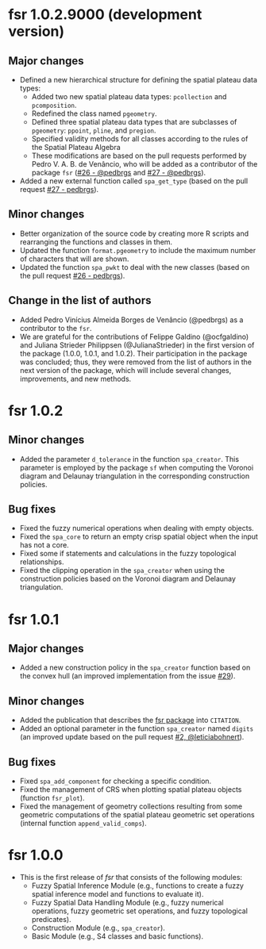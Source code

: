 # fsr 1.0.2.9000 (development version)

## Major changes

- Defined a new hierarchical structure for defining the spatial plateau data types:
  - Added two new spatial plateau data types: `pcollection` and `pcomposition`.
  - Redefined the class named `pgeometry`.
  - Defined three spatial plateau data types that are subclasses of `pgeometry`: `ppoint`, `pline`, and `pregion`.
  - Specified validity methods for all classes according to the rules of the Spatial Plateau Algebra
  - These modifications are based on the pull requests performed by Pedro V. A. B. de Venâncio, who will be added as a contributor of the package `fsr` ([#26 - @pedbrgs](https://github.com/accarniel/fsr/pull/26) and [#27 - @pedbrgs](https://github.com/accarniel/fsr/pull/27)).
- Added a new external function called `spa_get_type` (based on the pull request [#27 - pedbrgs](https://github.com/accarniel/fsr/pull/27)).

## Minor changes

- Better organization of the source code by creating more R scripts and rearranging the functions and classes in them.
- Updated the function `format.pgeometry` to include the maximum number of characters that will are shown.
- Updated the function `spa_pwkt` to deal with the new classes (based on the pull request [#26 - pedbrgs](https://github.com/accarniel/fsr/pull/26)).

## Change in the list of authors

- Added Pedro Vinícius Almeida Borges de Venâncio (@pedbrgs) as a contributor to the `fsr`.
- We are grateful for the contributions of Felippe Galdino (@ocfgaldino) and Juliana Strieder Philippsen (@JulianaStrieder) in the first version of the package (1.0.0, 1.0.1, and 1.0.2). Their participation in the package was concluded; thus, they were removed from the list of authors in the next version of the package, which will include several changes, improvements, and new methods.

# fsr 1.0.2

## Minor changes

- Added the parameter `d_tolerance` in the function `spa_creator`. This parameter is employed by the package `sf` when computing the Voronoi diagram and Delaunay triangulation in the corresponding construction policies.

## Bug fixes

- Fixed the fuzzy numerical operations when dealing with empty objects.
- Fixed the `spa_core` to return an empty crisp spatial object when the input has not a core.
- Fixed some if statements and calculations in the fuzzy topological relationships.
- Fixed the clipping operation in the `spa_creator` when using the construction policies based on the Voronoi diagram and Delaunay triangulation.

# fsr 1.0.1

## Major changes

- Added a new construction policy in the `spa_creator` function based on the convex hull (an improved implementation from the issue [#29](https://github.com/accarniel/fsr/issues/29)).

## Minor changes

- Added the publication that describes the [fsr package](https://dl.acm.org/doi/abs/10.1145/3474717.3484255) into `CITATION`.
- Added an optional parameter in the function `spa_creator` named `digits` (an improved update based on the pull request [#2, @leticiabohnert](https://github.com/accarniel/fsr/pull/28)).

## Bug fixes

- Fixed `spa_add_component` for checking a specific condition.
- Fixed the management of CRS when plotting spatial plateau objects (function `fsr_plot`).
- Fixed the management of geometry collections resulting from some geometric computations of the spatial plateau geometric set operations (internal function `append_valid_comps`).
  
# fsr 1.0.0

- This is the first release of _fsr_ that consists of the following modules:
  - Fuzzy Spatial Inference Module (e.g., functions to create a fuzzy spatial inference model and functions to evaluate it).
  - Fuzzy Spatial Data Handling Module (e.g., fuzzy numerical operations, fuzzy geometric set operations, and fuzzy topological predicates).
  - Construction Module (e.g., `spa_creator`).
  - Basic Module (e.g., S4 classes and basic functions).